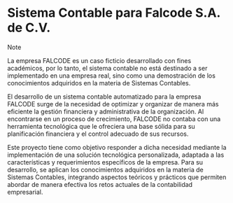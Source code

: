 # Sistema Contable para Falcode S.A. de C.V.

> [!NOTE]
> La empresa FALCODE es un caso ficticio desarrollado con fines académicos, por lo tanto, el sistema contable no está destinado a ser implementado en una empresa real, sino como una demostración de los conocimientos adquiridos en la materia de Sistemas Contables.

El desarrollo de un sistema contable automatizado para la empresa FALCODE surge de la necesidad de optimizar y organizar de manera más eficiente la gestión financiera y administrativa de la organización. Al encontrarse en un proceso de crecimiento, FALCODE no contaba con una herramienta tecnológica que le ofreciera una base sólida para su planificación financiera y el control adecuado de sus recursos.

Este proyecto tiene como objetivo responder a dicha necesidad mediante la implementación de una solución tecnológica personalizada, adaptada a las características y requerimientos específicos de la empresa. Para su desarrollo, se aplican los conocimientos adquiridos en la materia de Sistemas Contables, integrando aspectos teóricos y prácticos que permiten abordar de manera efectiva los retos actuales de la contabilidad empresarial.
